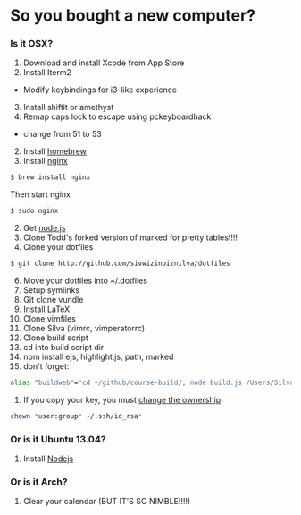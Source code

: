 # So you bought a new computer?
### Is it OSX?

1. Download and install Xcode from App Store
2. Install Iterm2
 - Modify keybindings for i3-like experience
3. Install shiftit or amethyst
3. Remap caps lock to escape using pckeyboardhack
 - change from 51 to 53
2. Install [homebrew](http://brew.sh/)
3. Install [nginx](https://coderwall.com/p/dgwwuq)
```bash
$ brew install nginx
```
Then start nginx
```bash
$ sudo nginx
```
2. Get [node.js](http://nodejs.org/download/)
3. Clone Todd's forked version of marked for pretty tables!!!!
5. Clone your dotfiles
```bash
$ git clone http://github.com/sivwizinbiznilva/dotfiles
```
6. Move your dotfiles into ~/.dotfiles
7. Setup symlinks
8. Git clone vundle
9. Install LaTeX
10. Clone vimfiles
11. Clone Silva (vimrc, vimperatorrc)
12. Clone build script
13. cd into build script dir
14. npm install ejs, highlight.js, path, marked
15. don't forget:
```bash
alias "buildweb"="cd ~/github/course-build/; node build.js /Users/Silva/github/web /Users/Silva/github/web/template.ejs Hippo!"
```
1. If you copy your key, you must [change the ownership](http://askubuntu.com/questions/134975/copy-ssh-private-keys-to-another-computer)
```bash
chown *user:group* ~/.ssh/id_rsa*
```

### Or is it Ubuntu 13.04?
1. Install [Nodejs](https://github.com/joyent/node/wiki/Installing-Node.js-via-package-manager)

### Or is it Arch?
1. Clear your calendar (BUT IT'S SO NIMBLE!!!!)
